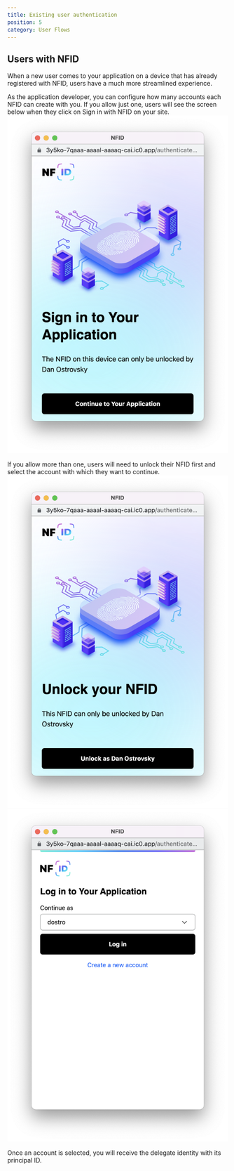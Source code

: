 ```yaml
---
title: Existing user authentication
position: 5
category: User Flows
---
```


## Users with NFID
When a new user comes to your application on a device that has already registered with NFID, users have a much more streamlined experience.

As the application developer, you can configure how many accounts each NFID can create with you. If you allow just one, users will see the screen below when they click on Sign in with NFID on your site.
![single-persona-login](single-persona-login.png)

If you allow more than one, users will need to unlock their NFID first and select the account with which they want to continue.
![unlock-nfid](unlock-nfid.png)
![account-selection](account-selection.png)

Once an account is selected, you will receive the delegate identity with its principal ID.